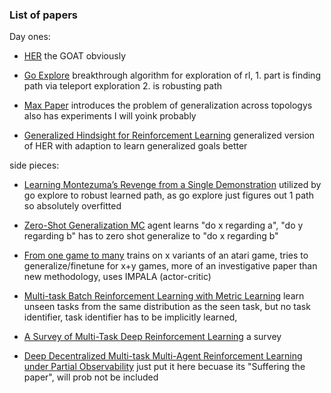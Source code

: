 ### List of papers
Day ones:  

 - [HER](https://arxiv.org/pdf/1707.01495.pdf) the GOAT obviously 
 
 - [Go Explore](https://arxiv.org/pdf/1901.10995.pdf) breakthrough algorithm for exploration of rl, 1. part is finding path via teleport exploration 2. is robusting path

 - [Max Paper](https://arxiv.org/pdf/2306.05727.pdf) introduces the problem of generalization across topologys also has experiments I will yoink probably

 - [Generalized Hindsight for Reinforcement Learning](https://proceedings.neurips.cc/paper_files/paper/2020/file/57e5cb96e22546001f1d6520ff11d9ba-Paper.pdf) generalized version of HER with adaption to learn generalized goals better


side pieces:  

 - [Learning Montezuma’s Revenge from a Single Demonstration](https://arxiv.org/pdf/1812.03381.pdf) utilized by go explore to robust learned path, as go explore just figures out 1 path so absolutely overfitted

 - [Zero-Shot Generalization MC](https://proceedings.mlr.press/v70/oh17a/oh17a.pdf) agent learns "do x regarding a", "do y regarding b" has to zero shot generalize to "do x regarding b" 

 - [From one game to many](https://openreview.net/pdf?id=sSt9fROSZRO) trains on x variants of an atari game, tries to generalize/finetune for x+y games, more of an investigative paper than new methodology, uses IMPALA (actor-critic)
 
 - [Multi-task Batch Reinforcement Learning with Metric Learning](https://proceedings.neurips.cc/paper/2020/hash/4496bf24afe7fab6f046bf4923da8de6-Abstract.html) learn unseen tasks from the same distribution as the seen task, but no task identifier, task identifier has to be implicitly learned, 

 - [A Survey of Multi-Task Deep Reinforcement Learning](https://www.mdpi.com/2079-9292/9/9/1363) a survey

 - [Deep Decentralized Multi-task Multi-Agent Reinforcement Learning under Partial Observability](https://proceedings.mlr.press/v70/omidshafiei17a.html) just put it here becuase its "Suffering the paper", will prob not be included

